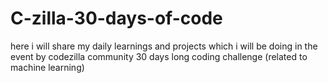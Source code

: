 # C-zilla-30-days-of-code
here i will share my daily learnings and projects which i will be doing in the event by codezilla community 30 days long coding challenge (related to machine learning)
